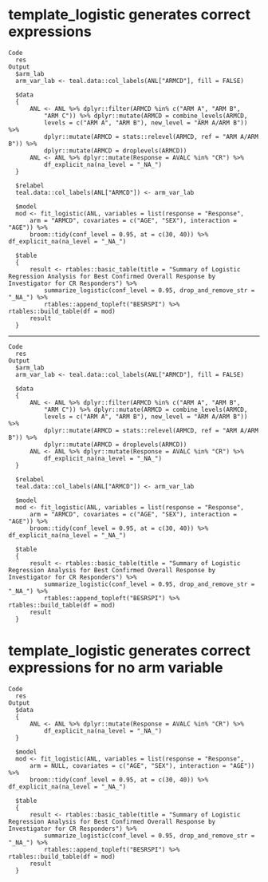 # template_logistic generates correct expressions

    Code
      res
    Output
      $arm_lab
      arm_var_lab <- teal.data::col_labels(ANL["ARMCD"], fill = FALSE)
      
      $data
      {
          ANL <- ANL %>% dplyr::filter(ARMCD %in% c("ARM A", "ARM B", 
              "ARM C")) %>% dplyr::mutate(ARMCD = combine_levels(ARMCD, 
              levels = c("ARM A", "ARM B"), new_level = "ARM A/ARM B")) %>% 
              dplyr::mutate(ARMCD = stats::relevel(ARMCD, ref = "ARM A/ARM B")) %>% 
              dplyr::mutate(ARMCD = droplevels(ARMCD))
          ANL <- ANL %>% dplyr::mutate(Response = AVALC %in% "CR") %>% 
              df_explicit_na(na_level = "_NA_")
      }
      
      $relabel
      teal.data::col_labels(ANL["ARMCD"]) <- arm_var_lab
      
      $model
      mod <- fit_logistic(ANL, variables = list(response = "Response", 
          arm = "ARMCD", covariates = c("AGE", "SEX"), interaction = "AGE")) %>% 
          broom::tidy(conf_level = 0.95, at = c(30, 40)) %>% df_explicit_na(na_level = "_NA_")
      
      $table
      {
          result <- rtables::basic_table(title = "Summary of Logistic Regression Analysis for Best Confirmed Overall Response by Investigator for CR Responders") %>% 
              summarize_logistic(conf_level = 0.95, drop_and_remove_str = "_NA_") %>% 
              rtables::append_topleft("BESRSPI") %>% rtables::build_table(df = mod)
          result
      }
      

---

    Code
      res
    Output
      $arm_lab
      arm_var_lab <- teal.data::col_labels(ANL["ARMCD"], fill = FALSE)
      
      $data
      {
          ANL <- ANL %>% dplyr::filter(ARMCD %in% c("ARM A", "ARM B", 
              "ARM C")) %>% dplyr::mutate(ARMCD = combine_levels(ARMCD, 
              levels = c("ARM A", "ARM B"), new_level = "ARM A/ARM B")) %>% 
              dplyr::mutate(ARMCD = stats::relevel(ARMCD, ref = "ARM A/ARM B")) %>% 
              dplyr::mutate(ARMCD = droplevels(ARMCD))
          ANL <- ANL %>% dplyr::mutate(Response = AVALC %in% "CR") %>% 
              df_explicit_na(na_level = "_NA_")
      }
      
      $relabel
      teal.data::col_labels(ANL["ARMCD"]) <- arm_var_lab
      
      $model
      mod <- fit_logistic(ANL, variables = list(response = "Response", 
          arm = "ARMCD", covariates = c("AGE", "SEX"), interaction = "AGE")) %>% 
          broom::tidy(conf_level = 0.95, at = c(30, 40)) %>% df_explicit_na(na_level = "_NA_")
      
      $table
      {
          result <- rtables::basic_table(title = "Summary of Logistic Regression Analysis for Best Confirmed Overall Response by Investigator for CR Responders") %>% 
              summarize_logistic(conf_level = 0.95, drop_and_remove_str = "_NA_") %>% 
              rtables::append_topleft("BESRSPI") %>% rtables::build_table(df = mod)
          result
      }
      

# template_logistic generates correct expressions for no arm variable

    Code
      res
    Output
      $data
      {
          ANL <- ANL %>% dplyr::mutate(Response = AVALC %in% "CR") %>% 
              df_explicit_na(na_level = "_NA_")
      }
      
      $model
      mod <- fit_logistic(ANL, variables = list(response = "Response", 
          arm = NULL, covariates = c("AGE", "SEX"), interaction = "AGE")) %>% 
          broom::tidy(conf_level = 0.95, at = c(30, 40)) %>% df_explicit_na(na_level = "_NA_")
      
      $table
      {
          result <- rtables::basic_table(title = "Summary of Logistic Regression Analysis for Best Confirmed Overall Response by Investigator for CR Responders") %>% 
              summarize_logistic(conf_level = 0.95, drop_and_remove_str = "_NA_") %>% 
              rtables::append_topleft("BESRSPI") %>% rtables::build_table(df = mod)
          result
      }
      

